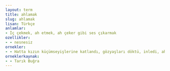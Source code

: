 ```yaml
---
layout: term
title: ahlamak
slug: ahlamak
lisan: Türkçe
anlamlar:
- İç çekmek, ah etmek, ah çeker gibi ses çıkarmak
ozellikler:
- - nesnesiz
ornekler:
- - Hatta kızın küçümseyişlerine katlandı, gözyaşları döktü, inledi, ahladı.
orneklerkaynak:
- - Tarık Buğra
---
```

